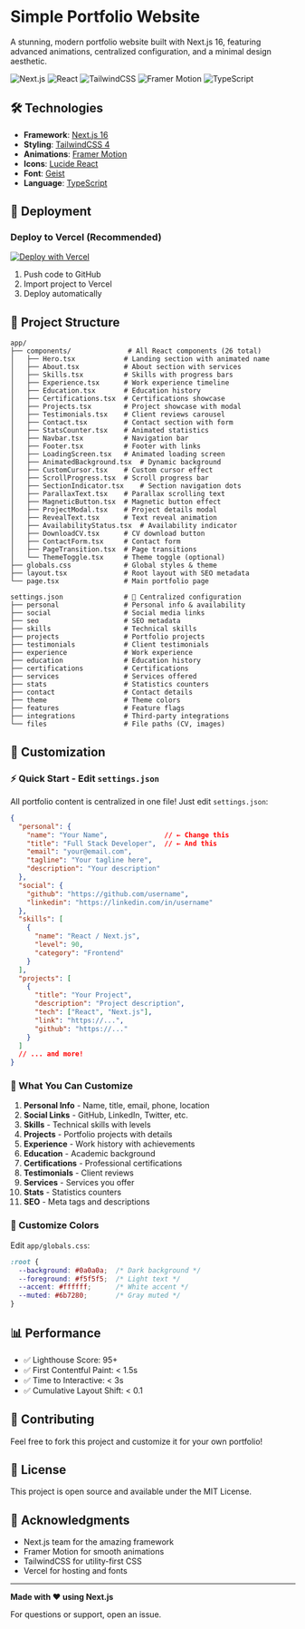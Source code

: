 # Simple Portfolio Website

A stunning, modern portfolio website built with Next.js 16, featuring advanced animations, centralized configuration, and a minimal design aesthetic.

![Next.js](https://img.shields.io/badge/Next.js-16.0.0-black)
![React](https://img.shields.io/badge/React-19.2.0-blue)
![TailwindCSS](https://img.shields.io/badge/TailwindCSS-4.0-38bdf8)
![Framer Motion](https://img.shields.io/badge/Framer%20Motion-11.11-ff0055)
![TypeScript](https://img.shields.io/badge/TypeScript-5.0-3178c6)

## 🛠️ Technologies

- **Framework**: [Next.js 16](https://nextjs.org/)
- **Styling**: [TailwindCSS 4](https://tailwindcss.com/)
- **Animations**: [Framer Motion](https://www.framer.com/motion/)
- **Icons**: [Lucide React](https://lucide.dev/)
- **Font**: [Geist](https://vercel.com/font)
- **Language**: [TypeScript](https://www.typescriptlang.org/)

## 🚀 Deployment

### Deploy to Vercel (Recommended)

[![Deploy with Vercel](https://vercel.com/button)](https://vercel.com/new)

1. Push code to GitHub
2. Import project to Vercel
3. Deploy automatically

## 📁 Project Structure

```
app/
├── components/              # All React components (26 total)
│   ├── Hero.tsx            # Landing section with animated name
│   ├── About.tsx           # About section with services
│   ├── Skills.tsx          # Skills with progress bars
│   ├── Experience.tsx      # Work experience timeline
│   ├── Education.tsx       # Education history
│   ├── Certifications.tsx  # Certifications showcase
│   ├── Projects.tsx        # Project showcase with modal
│   ├── Testimonials.tsx    # Client reviews carousel
│   ├── Contact.tsx         # Contact section with form
│   ├── StatsCounter.tsx    # Animated statistics
│   ├── Navbar.tsx          # Navigation bar
│   ├── Footer.tsx          # Footer with links
│   ├── LoadingScreen.tsx   # Animated loading screen
│   ├── AnimatedBackground.tsx  # Dynamic background
│   ├── CustomCursor.tsx    # Custom cursor effect
│   ├── ScrollProgress.tsx  # Scroll progress bar
│   ├── SectionIndicator.tsx    # Section navigation dots
│   ├── ParallaxText.tsx    # Parallax scrolling text
│   ├── MagneticButton.tsx  # Magnetic button effect
│   ├── ProjectModal.tsx    # Project details modal
│   ├── RevealText.tsx      # Text reveal animation
│   ├── AvailabilityStatus.tsx  # Availability indicator
│   ├── DownloadCV.tsx      # CV download button
│   ├── ContactForm.tsx     # Contact form
│   ├── PageTransition.tsx  # Page transitions
│   └── ThemeToggle.tsx     # Theme toggle (optional)
├── globals.css             # Global styles & theme
├── layout.tsx              # Root layout with SEO metadata
└── page.tsx                # Main portfolio page

settings.json               # 🎯 Centralized configuration
├── personal                # Personal info & availability
├── social                  # Social media links
├── seo                     # SEO metadata
├── skills                  # Technical skills
├── projects                # Portfolio projects
├── testimonials            # Client testimonials
├── experience              # Work experience
├── education               # Education history
├── certifications          # Certifications
├── services                # Services offered
├── stats                   # Statistics counters
├── contact                 # Contact details
├── theme                   # Theme colors
├── features                # Feature flags
├── integrations            # Third-party integrations
└── files                   # File paths (CV, images)
```

## 🎯 Customization

### ⚡ Quick Start - Edit `settings.json`

All portfolio content is centralized in one file! Just edit `settings.json`:

```json
{
  "personal": {
    "name": "Your Name",              // ← Change this
    "title": "Full Stack Developer",  // ← And this
    "email": "your@email.com",
    "tagline": "Your tagline here",
    "description": "Your description"
  },
  "social": {
    "github": "https://github.com/username",
    "linkedin": "https://linkedin.com/in/username"
  },
  "skills": [
    {
      "name": "React / Next.js",
      "level": 90,
      "category": "Frontend"
    }
  ],
  "projects": [
    {
      "title": "Your Project",
      "description": "Project description",
      "tech": ["React", "Next.js"],
      "link": "https://...",
      "github": "https://..."
    }
  ]
  // ... and more!
}
```

### 📝 What You Can Customize

1. **Personal Info** - Name, title, email, phone, location
2. **Social Links** - GitHub, LinkedIn, Twitter, etc.
3. **Skills** - Technical skills with levels
4. **Projects** - Portfolio projects with details
5. **Experience** - Work history with achievements
6. **Education** - Academic background
7. **Certifications** - Professional certifications
8. **Testimonials** - Client reviews
9. **Services** - Services you offer
10. **Stats** - Statistics counters
11. **SEO** - Meta tags and descriptions

### 🎨 Customize Colors

Edit `app/globals.css`:
```css
:root {
  --background: #0a0a0a;  /* Dark background */
  --foreground: #f5f5f5;  /* Light text */
  --accent: #ffffff;      /* White accent */
  --muted: #6b7280;       /* Gray muted */
}
```

## 📊 Performance

- ✅ Lighthouse Score: 95+
- ✅ First Contentful Paint: < 1.5s
- ✅ Time to Interactive: < 3s
- ✅ Cumulative Layout Shift: < 0.1

## 🤝 Contributing

Feel free to fork this project and customize it for your own portfolio!

## 📝 License

This project is open source and available under the MIT License.

## 🙏 Acknowledgments

- Next.js team for the amazing framework
- Framer Motion for smooth animations
- TailwindCSS for utility-first CSS
- Vercel for hosting and fonts

---

**Made with ❤️ using Next.js**

For questions or support, open an issue.
